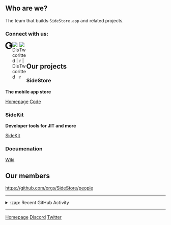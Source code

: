 <!-- 
Docs: How to use GitHub README and actions to auto-generate embedded content.
https://github.com/anuraghazra/github-readme-stats
https://www.youtube.com/watch?v=n6d4KHSKqGk
https://github.com/rahuldkjain/github-profile-readme-generator
 -->

## Who are we?

The team that builds `SideStore.app` and related projects.

### Connect with us:

<!--
[![Website](https://img.shields.io/website?label=sidestore.io&style=for-the-badge&url=https://sidestore.io)](https://sidestore.io)
[![Twitter Follow](https://img.shields.io/twitter/follow/sidestore_io?color=1DA1F2&logo=twitter&style=for-the-badge)](https://twitter.com/intent/follow?original_referer=https%3A%2F%2Fgithub.com%2Fsidestore&screen_name=sidestore)
[![GitHub Followers](https://img.shields.io/github/followers/sidestore?style=for-the-badge)]()
[![GitHub Sponsors](https://img.shields.io/github/sponsors/sidestore?style=for-the-badge
)]() 
-->

[<img align="left" alt="sidestore.io" width="22px" src="https://raw.githubusercontent.com/iconic/open-iconic/master/svg/globe.svg" />][website]
[<img align="left" alt="Discord | Discord" width="22px" src="https://cdn.jsdelivr.net/npm/simple-icons@v3/icons/discord.svg" />][discord]
[<img align="left" alt="Twitter | Twitter" width="22px" src="https://cdn.jsdelivr.net/npm/simple-icons@v3/icons/twitter.svg" />][twitter]

<br />
<br />

## Our projects

### SideStore

__The mobile app store__

[Homepage][website]
[Code][git.sidestore]

### SideKit

__Developer tools for JIT and more__

[SideKit][git.sidekit]

### Documenation

[Wiki][wiki]

## Our members

https://github.com/orgs/SideStore/people

---

<details>
  <summary>:zap: Recent GitHub Activity</summary>

<!--START_SECTION:activity-->
1. 🗣 Commented on [#377](https://github.com/SideStore/SideStore/issues/377) in [SideStore/SideStore](https://github.com/SideStore/SideStore)
2. ❗️ Closed issue [#23](https://github.com/SideStore/sidestore.github.io/issues/23) in [SideStore/sidestore.github.io](https://github.com/SideStore/sidestore.github.io)
3. 🗣 Commented on [#23](https://github.com/SideStore/sidestore.github.io/issues/23) in [SideStore/sidestore.github.io](https://github.com/SideStore/sidestore.github.io)
4. 🗣 Commented on [#377](https://github.com/SideStore/SideStore/issues/377) in [SideStore/SideStore](https://github.com/SideStore/SideStore)
5. ❗️ Opened issue [#377](https://github.com/SideStore/SideStore/issues/377) in [SideStore/SideStore](https://github.com/SideStore/SideStore)
6. ❗️ Opened issue [#23](https://github.com/SideStore/sidestore.github.io/issues/23) in [SideStore/sidestore.github.io](https://github.com/SideStore/sidestore.github.io)
7. 💪 Opened PR [#16](https://github.com/SideStore/SideServer-Windows/pull/16) in [SideStore/SideServer-Windows](https://github.com/SideStore/SideServer-Windows)
8. ❌ Closed PR [#376](https://github.com/SideStore/SideStore/pull/376) in [SideStore/SideStore](https://github.com/SideStore/SideStore)
9. 💪 Opened PR [#376](https://github.com/SideStore/SideStore/pull/376) in [SideStore/SideStore](https://github.com/SideStore/SideStore)
10. 🎉 Merged PR [#14](https://github.com/SideStore/SideServer-Windows/pull/14) in [SideStore/SideServer-Windows](https://github.com/SideStore/SideServer-Windows)
11. 💪 Opened PR [#4](https://github.com/SideStore/omnisette-server/pull/4) in [SideStore/omnisette-server](https://github.com/SideStore/omnisette-server)
12. ❗️ Opened issue [#3](https://github.com/SideStore/omnisette-server/issues/3) in [SideStore/omnisette-server](https://github.com/SideStore/omnisette-server)
13. 🗣 Commented on [#374](https://github.com/SideStore/SideStore/issues/374) in [SideStore/SideStore](https://github.com/SideStore/SideStore)
14. ❗️ Closed issue [#375](https://github.com/SideStore/SideStore/issues/375) in [SideStore/SideStore](https://github.com/SideStore/SideStore)
15. 🗣 Commented on [#375](https://github.com/SideStore/SideStore/issues/375) in [SideStore/SideStore](https://github.com/SideStore/SideStore)
16. ❗️ Opened issue [#375](https://github.com/SideStore/SideStore/issues/375) in [SideStore/SideStore](https://github.com/SideStore/SideStore)
17. ❗️ Closed issue [#356](https://github.com/SideStore/SideStore/issues/356) in [SideStore/SideStore](https://github.com/SideStore/SideStore)
18. 🗣 Commented on [#356](https://github.com/SideStore/SideStore/issues/356) in [SideStore/SideStore](https://github.com/SideStore/SideStore)
19. 🗣 Commented on [#374](https://github.com/SideStore/SideStore/issues/374) in [SideStore/SideStore](https://github.com/SideStore/SideStore)
20. 🗣 Commented on [#368](https://github.com/SideStore/SideStore/issues/368) in [SideStore/SideStore](https://github.com/SideStore/SideStore)
<!--END_SECTION:activity-->

</details>

---

[Homepage][patreon] [Discord][discord] [Twitter][twitter]

<!--
- [Patreon][patreon]
- [OpenCollective][opencollective]
- [YouTube][youtube]
-->

[website]: https://sidestore.io
[wiki]: https://wiki.sidestore.io
[twitter]: https://twitter.com/sidestore_io
[discord]: https://discord.gg/CacsuuzsBq
[youtube]: https://youtube.com/TODO
[patreon]: https://www.patreon.com/SideStore
[opencollective]: https://opencollective.com/TODO
[git.sidestore]: https://github.com/SideStore/SideStore/
[git.sidekit]: https://github.com/SideStore/SideKit

